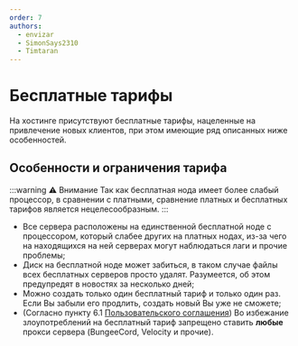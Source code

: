 ```yaml
---
order: 7
authors: 
  - envizar
  - SimonSays2310
  - Timtaran
---
```


# Бесплатные тарифы

На хостинге присутствуют бесплатные тарифы, нацеленные на привлечение новых клиентов, при этом имеющие ряд описанных ниже особенностей.

## Особенности и ограничения тарифа

:::warning :warning: Внимание
Так как бесплатная нода имеет более слабый процессор, в сравнении с платными, сравнение платных и бесплатных тарифов является нецелесообразным.
:::

- Все сервера расположены на единственной бесплатной ноде с процессором, который слабее других на платных нодах, из-за чего на находящихся на ней серверах могут наблюдаться лаги и прочие проблемы;
- Диск на бесплатной ноде может забиться, в таком случае файлы всех бесплатных серверов просто удалят. Разумеется, об этом предупредят в новостях за несколько дней;
- Можно создать только один бесплатный тариф и только один раз. Если Вы забыли его продлить, создать новый Вы уже не сможете;
- (Согласно пункту 6.1 [Пользовательского соглашения](https://play2go.cloud/user-agreement)) Во избежание злоупотреблений на бесплатный тариф запрещено ставить **любые** прокси сервера (BungeeCord, Velocity и прочие).
